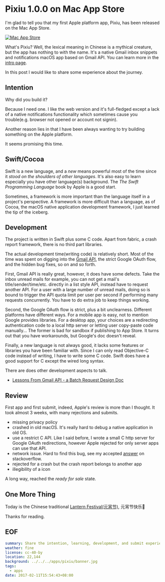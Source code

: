 Pixiu 1.0.0 on Mac App Store
===
I'm glad to tell you that my first Apple platform app, Pixiu, has been released on the Mac App Store.

[![Mac App Store](https://devimages.apple.com.edgekey.net/app-store/marketing/guidelines/mac/images/badge-download-on-the-mac-app-store.svg)](https://geo.itunes.apple.com/app/id1195433805)

What's Pixiu? Well, the lexical meaning in Chinese is a mythical creature, but the app has nothing to with the name. It's a native Gmail inbox snippets and notifications macOS app based on Gmail API. You can learn more in the [intro page][].

In this post I would like to share some experience about the journey.

## Intention
Why did you build it?

Because I need one. I like the web version and it's full-fledged except a lack of a native notifications functionality which sometimes cause you trouble(e.g. browser not opened or account not signin).

Another reason lies in that I have been always wanting to try building something on the Apple platform.

It seems promising this time.

## Swift/Cocoa
Swift is a new language, and a *new* means powerful most of the time since it *stood on the shoulders of other languages*. It's also easy to learn especially you have other language(s) background. The *The Swift Programming Language* book by Apple is a good start.

Sometimes, a framework is more important than the language itself in a project's perspective. A framework is more difficult than a language, as of Cocoa, the macOS native application development framework, I just learned the tip of the iceberg.

## Development
The project is written in Swift plus some C code. Apart from fabric, a crash report framework, there is no third part libraries.

The actual development time(writing code) is relatively short. Most of the time was spent on digging into the [Gmail API][], the strict Google OAuth flow, and the hidden bug fixes, so on and so forth.

First, Gmail API is really great, however, it does have some defects. Take the inbox unread mails for example, you can not get a mail's title/sender/time/etc. directly in a list style API, instead have to request another API. For a user with a large number of unread mails, doing so is bound to trigger the API quota limit per user per second if performing many requests concurrently. You have to do extra job to keep things working.

Second, the Google OAuth flow is strict, plus a bit unclearness. Different platforms have different ways. For a mobile app is easy, not to mention Google provides libraries. For a desktop app, your choices are a redirecting authentication code to a local http server or letting user copy-paste code manually... The former is bad for sandbox if publishing to App Store. It turns out that you have workarounds, but Google's doc doesn't reveal.

Finally, a new language is not always good, it lacks some features or libraries you have been familiar with. Since I can only read Objective-C code instead of writing, I have to write some C code. Swift does have a good support for C except the wired long syntax.

There are does other development aspects to talk.

- [Lessons From Gmail API - a Batch Request Design Doc](../lessons-from-gmail-api-a-batch-request-design-doc)

## Review
First app and first submit, indeed, Apple's review is more than I thought. It took almost 3 weeks, with many rejections and submits.

- missing privacy policy
- crashed in old macOS. It's really hard to debug a native application in old OS.
- use a restrict C API. Like I said before, I wrote a small C http server for Google OAuth redirections, however Apple rejected for only server apps can use that API.
- network issue. Hard to find this bug, see my accepted [answer][] on stackoverflow.
- rejected for a crash but the crash report belongs to another app
- illegibility of a icon

A long way, reached the *ready for sale* state.

## One More Thing
Today is the Chinese traditional [Lantern Festival(元宵节)][Lantern Festival], 元宵节快乐🎉

Thanks for reading.

## EOF
```yaml
summary: Share the intention, learning, development, and submit experience of the Pixiu app
weather: fine
license: cc-40-by
location: 22,144
background: ../../../apps/pixiu/banner.jpg
tags:
  - apps
date: 2017-02-11T15:54:43+08:00
```

[intro page]: https://xiaolongtongxue.com/apps/pixiu/
[Gmail API]: https://developers.google.com/gmail/api/
[answer]: https://stackoverflow.com/questions/41461481/error-domain-nsposixerrordomain-code-100-protocol-error/41988623#41988623
[Lantern Festival]: https://en.wikipedia.org/wiki/Lantern_Festival

